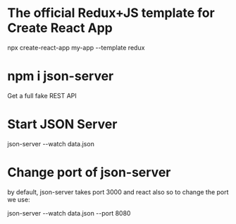 # The official Redux+JS template for Create React App

npx create-react-app my-app --template redux

# npm i json-server

Get a full fake REST API

# Start JSON Server

json-server --watch data.json

# Change port of json-server

by default, json-server takes port 3000 and react also so to change the port we use:

json-server --watch data.json --port 8080